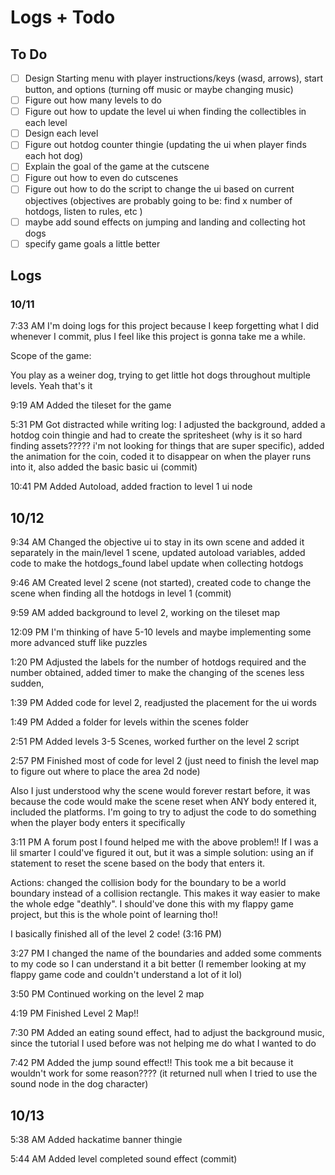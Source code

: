 # Logs + Todo

## To Do

- [ ] Design Starting menu with player instructions/keys (wasd, arrows), start button, and options (turning off music or maybe changing music)
- [ ] Figure out how many levels to do
- [ ] Figure out how to update the level ui when finding the collectibles in each level
- [ ] Design each level
- [ ] Figure out hotdog counter thingie (updating the ui when player finds each hot dog)
- [ ] Explain the goal of the game at the cutscene
- [ ] Figure out how to even do cutscenes
- [ ] Figure out how to do the script to change the ui based on current objectives (objectives are probably going to be: find x number of hotdogs, listen to rules, etc )
- [ ] maybe add sound effects on jumping and landing and collecting hot dogs
- [ ] specify game goals a little better

## Logs

### 10/11

7:33 AM I'm doing logs for this project because I keep forgetting what I did whenever I commit, plus I feel like this project is gonna take me a while.

Scope of the game:

You play as a weiner dog, trying to get little hot dogs throughout multiple levels. Yeah that's it

9:19 AM Added the tileset for the game

5:31 PM Got distracted while writing log: I adjusted the background, added a hotdog coin thingie and had to create the spritesheet (why is it so hard finding assets????? i'm not looking for things that are super specific), added the animation for the coin, coded it to disappear on when the player runs into it, also added the basic basic ui (commit)

10:41 PM Added Autoload, added fraction to level 1 ui node

## 10/12

9:34 AM Changed the objective ui to stay in its own scene and added it separately in the main/level 1 scene, updated autoload variables, added code to make the hotdogs_found label update when collecting hotdogs

9:46 AM Created level 2 scene (not started), created code to change the scene when finding all the hotdogs in level 1 (commit)

9:59 AM added background to level 2, working on the tileset map

12:09 PM I'm thinking of have 5-10 levels and maybe implementing some more advanced stuff like puzzles

1:20 PM Adjusted the labels for the number of hotdogs required and the number obtained, added timer to make the changing of the scenes less sudden,

1:39 PM Added code for level 2, readjusted the placement for the ui words

1:49 PM Added a folder for levels within the scenes folder

2:51 PM Added levels 3-5 Scenes, worked further on the level 2 script

2:57 PM Finished most of code for level 2 (just need to finish the level map to figure out where to place the area 2d node)

Also I just understood why the scene would forever restart before, it was because the code would make the scene reset when ANY body entered it, included the platforms. I'm going to try to adjust the code to do something when the player body enters it specifically

3:11 PM A forum post I found helped me with the above problem!! If I was a lil smarter I could've figured it out, but it was a simple solution: using an if statement to reset the scene based on the body that enters it.

Actions: changed the collision body for the boundary to be a world boundary instead of a collision rectangle. This makes it way easier to make the whole edge "deathly". I should've done this with my flappy game project, but this is the whole point of learning tho!!

I basically finished all of the level 2 code! (3:16 PM)

3:27 PM I changed the name of the boundaries and added some comments to my code so I can understand it a bit better (I remember looking at my flappy game code and couldn't understand a lot of it lol)

3:50 PM Continued working on the level 2 map

4:19 PM Finished Level 2 Map!!

7:30 PM Added an eating sound effect, had to adjust the background music, since the tutorial I used before was not helping me do what I wanted to do

7:42 PM Added the jump sound effect!! This took me a bit because it wouldn't work for some reason???? (it returned null when I tried to use the sound node in the dog character)

## 10/13

5:38 AM Added hackatime banner thingie

5:44 AM Added level completed sound effect (commit)